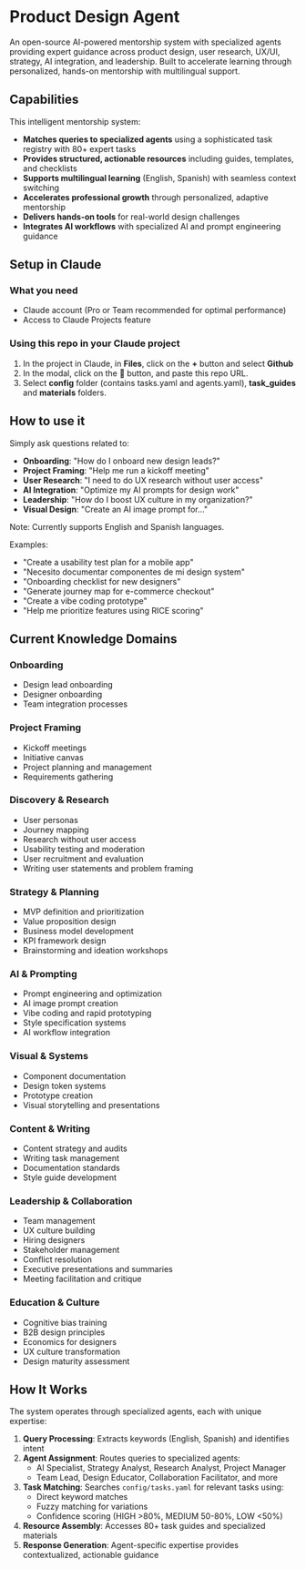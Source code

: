 # Product Design Agent

An open-source AI-powered mentorship system with specialized agents providing expert guidance across product design, user research, UX/UI, strategy, AI integration, and leadership. Built to accelerate learning through personalized, hands-on mentorship with multilingual support.

## Capabilities

This intelligent mentorship system:
- **Matches queries to specialized agents** using a sophisticated task registry with 80+ expert tasks
- **Provides structured, actionable resources** including guides, templates, and checklists
- **Supports multilingual learning** (English, Spanish) with seamless context switching
- **Accelerates professional growth** through personalized, adaptive mentorship
- **Delivers hands-on tools** for real-world design challenges
- **Integrates AI workflows** with specialized AI and prompt engineering guidance

## Setup in Claude

### What you need
- Claude account (Pro or Team recommended for optimal performance)
- Access to Claude Projects feature

### Using this repo in your Claude project
1. In the project in Claude, in **Files**, click on the **+** button and select **Github**
2. In the modal, click on the 🔗 button, and paste this repo URL.
3. Select **config** folder (contains tasks.yaml and agents.yaml), **task_guides** and **materials** folders.

## How to use it

Simply ask questions related to:
- **Onboarding**: "How do I onboard new design leads?"
- **Project Framing**: "Help me run a kickoff meeting"
- **User Research**: "I need to do UX research without user access"
- **AI Integration**: "Optimize my AI prompts for design work"
- **Leadership**: "How do I boost UX culture in my organization?"
- **Visual Design**: "Create an AI image prompt for..."

Note: Currently supports English and Spanish languages.

Examples:
- "Create a usability test plan for a mobile app"
- "Necesito documentar componentes de mi design system"
- "Onboarding checklist for new designers"
- "Generate journey map for e-commerce checkout"
- "Create a vibe coding prototype"
- "Help me prioritize features using RICE scoring"

## Current Knowledge Domains

### Onboarding
- Design lead onboarding
- Designer onboarding
- Team integration processes

### Project Framing
- Kickoff meetings
- Initiative canvas
- Project planning and management
- Requirements gathering

### Discovery & Research
- User personas
- Journey mapping
- Research without user access
- Usability testing and moderation
- User recruitment and evaluation
- Writing user statements and problem framing

### Strategy & Planning
- MVP definition and prioritization
- Value proposition design
- Business model development
- KPI framework design
- Brainstorming and ideation workshops

### AI & Prompting
- Prompt engineering and optimization
- AI image prompt creation
- Vibe coding and rapid prototyping
- Style specification systems
- AI workflow integration

### Visual & Systems
- Component documentation
- Design token systems
- Prototype creation
- Visual storytelling and presentations

### Content & Writing
- Content strategy and audits
- Writing task management
- Documentation standards
- Style guide development

### Leadership & Collaboration
- Team management
- UX culture building
- Hiring designers
- Stakeholder management
- Conflict resolution
- Executive presentations and summaries
- Meeting facilitation and critique

### Education & Culture
- Cognitive bias training
- B2B design principles
- Economics for designers
- UX culture transformation
- Design maturity assessment

## How It Works

The system operates through specialized agents, each with unique expertise:

1. **Query Processing**: Extracts keywords (English, Spanish) and identifies intent
2. **Agent Assignment**: Routes queries to specialized agents:
   - AI Specialist, Strategy Analyst, Research Analyst, Project Manager
   - Team Lead, Design Educator, Collaboration Facilitator, and more
3. **Task Matching**: Searches `config/tasks.yaml` for relevant tasks using:
   - Direct keyword matches
   - Fuzzy matching for variations
   - Confidence scoring (HIGH >80%, MEDIUM 50-80%, LOW <50%)
4. **Resource Assembly**: Accesses 80+ task guides and specialized materials
5. **Response Generation**: Agent-specific expertise provides contextualized, actionable guidance
